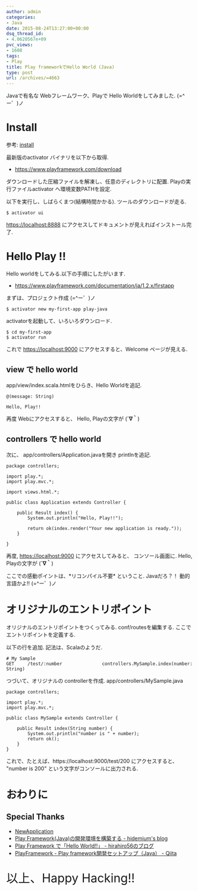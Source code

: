 ```yaml
---
author: admin
categories:
- Java
date: 2015-08-24T13:27:00+00:00
dsq_thread_id:
- 4.0620567e+09
pvc_views:
- 1608
tags:
- Play
title: Play frameworkでHello World (Java)
type: post
url: /archives/=4663
---
```


Javaで有名な Webフレームワーク、Playで Hello Worldをしてみました.
(=\^ー゜)ノ

Install
=======

参考:
[install](https://www.playframework.com/documentation/ja/1.2.x/install)

最新版のactivator バイナリを以下から取得.

-   <https://www.playframework.com/download>

ダウンロードした圧縮ファイルを解凍し、任意のディレクトリに配置.
Playの実行ファイルactivator へ環境変数PATHを設定.

以下を実行し、しばらくまつ(結構時間かかる). ツールのダウンロードが走る.

``` {.bash}
$ activator ui
```

<https://localhost:8888>
にアクセスしてドキュメントが見えればインストール完了.

Hello Play !!
=============

Hello worldをしてみる.以下の手順にしたがいます.

-   <https://www.playframework.com/documentation/ja/1.2.x/firstapp>

まずは、プロジェクト作成 (=\^ー゜)ノ

``` {.bash}
$ activator new my-first-app play-java
```

activatorを起動して、いろいろダウンロード.

``` {.bash}
$ cd my-first-app
$ activator run
```

これで <https://localhost:9000> にアクセスすると、Welcome ページが見える.

view で hello world
-------------------

app/view/index.scala.htmlをひらき、Hello Worldを追記.

``` {.html}
@(message: String)

Hello, Play!!
```

再度 Webにアクセスすると、 Hello, Playの文字が (**´∇｀**)

controllers で hello world
--------------------------

次に、 app/controllers/Application.javaを開き printlnを追記.

``` {.java}
package controllers;

import play.*;
import play.mvc.*;

import views.html.*;

public class Application extends Controller {

    public Result index() {
        System.out.println("Hello, Play!!");

        return ok(index.render("Your new application is ready."));
    }

}
```

再度, <https://localhost:9000> にアクセスしてみると、 コンソール画面に.
Hello, Playの文字が (**´∇｀**)

ここでの感動ポイントは、\*リコンパイル不要\* ということ. Javaだろ？！
動的言語かよ!! (=\^ー゜)ノ

オリジナルのエントリポイント
============================

オリジナルのエントリポイントをつくってみる. conf/routesを編集する.
ここでエントリポイントを定義する.

以下の行を追加. 記法は、Scalaのようだ.

``` {.text}
# My Sample
GET     /test/:number               controllers.MySample.index(number: String)
```

つづいて、オリジナルの controllerを作成. app/controllers/MySample.java

``` {.java}
package controllers;

import play.*;
import play.mvc.*;

public class MySample extends Controller {

    public Result index(String number) {
        System.out.println("number is " + number);
        return ok();
    }
}
```

これで、たとえば、https://localhost:9000/test/200 にアクセスすると、
"number is 200" という文字がコンソールに出力される.

おわりに
========

Special Thanks
--------------

-   [NewApplication](https://www.playframework.com/documentation/ja/2.3.x/NewApplication)
-   [Play Framework(Java)の開発環境を構築する - hidemium's
    blog](https://hidemium.hatenablog.com/entry/2014/11/24/175303)
-   [Play Framework で「Hello World!!」 -
    hirahiro56のブログ](https://hirahiro56.hatenablog.com/entry/2015/01/03/023902)
-   [PlayFramework - Play framework開発セットアップ（Java） -
    Qiita](https://qiita.com/yu_naka0607/items/c48f01c4bd7e605bdfbf)

<p style="font-size:32px">以上、Happy Hacking!!</p>
